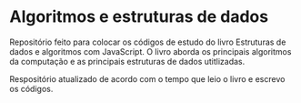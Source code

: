 # Algoritmos e estruturas de dados
Repositório feito para colocar os códigos de estudo do livro Estruturas de dados e algoritmos com JavaScript. O livro aborda os principais algoritmos da computação e as principais estruturas de dados utitlizadas.

Respositório atualizado de acordo com o tempo que leio
o livro e escrevo os códigos.

